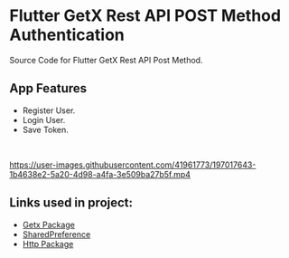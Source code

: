 # Flutter GetX Rest API POST Method Authentication

Source Code for Flutter GetX Rest API Post Method.<br>

## App Features
- Register User.<br>
- Login User.<br>
- Save Token.<br>
<br>


https://user-images.githubusercontent.com/41961773/197017643-1b4638e2-5a20-4d98-a4fa-3e509ba27b5f.mp4
## Links used in project:

- [Getx Package](https://bit.ly/3SobWuW)
- [SharedPreference](https://pub.dev/packages/shared_preferences)
- [Http Package](https://pub.dev/packages/http)
<br><br>

